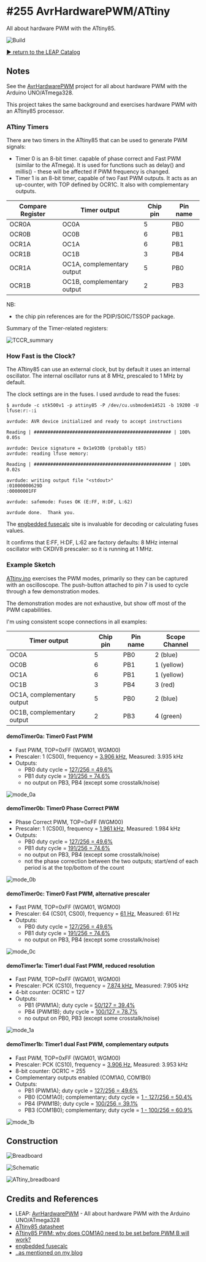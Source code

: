 # #255 AvrHardwarePWM/ATtiny

All about hardware PWM with the ATtiny85.

![Build](./assets/ATtiny_build.jpg?raw=true)


[:arrow_forward: return to the LEAP Catalog](http://leap.tardate.com)

## Notes

See the [AvrHardwarePWM](../) project for all about hardware PWM with the Arduino UNO/ATmega328.

This project takes the same background and exercises hardware PWM with an ATtiny85 processor.

### ATtiny Timers

There are two timers in the ATtiny85 that can be used to generate PWM signals:

* Timer 0 is an 8-bit timer. capable of phase correct and Fast PWM (similar to the ATmega). It is used for functions such as delay() and millis() - these will be affected if PWM frequency is changed.
* Timer 1 is an 8-bit timer, capable of two Fast PWM outputs. It acts as an up-counter, with TOP defined by OCR1C. It also with complementary outputs.


| Compare Register | Timer output               | Chip pin | Pin name  |
|------------------|----------------------------|----------|-----------|
| OCR0A            | OC0A                       | 5        | PB0       |
| OCR0B            | OC0B                       | 6        | PB1       |
| OCR1A            | OC1A                       | 6        | PB1       |
| OCR1B            | OC1B                       | 3        | PB4       |
| OCR1A            | OC1A, complementary output | 5        | PB0       |
| OCR1B            | OC1B, complementary output | 2        | PB3       |

NB:
* the chip pin references are for the PDIP/SOIC/TSSOP package.

Summary of the Timer-related registers:

![TCCR_summary](./assets/TCCR_summary.png?raw=true)


### How Fast is the Clock?

The ATtiny85 can use an external clock, but by default it uses an internal oscillator.
The internal oscillator runs at 8 MHz, prescaled to 1 MHz by default.

The clock settings are in the fuses. I used avrdude to read the fuses:

```
$ avrdude -c stk500v1 -p attiny85 -P /dev/cu.usbmodem14521 -b 19200 -U lfuse:r:-:i

avrdude: AVR device initialized and ready to accept instructions

Reading | ################################################## | 100% 0.05s

avrdude: Device signature = 0x1e930b (probably t85)
avrdude: reading lfuse memory:

Reading | ################################################## | 100% 0.02s

avrdude: writing output file "<stdout>"
:01000000629D
:00000001FF

avrdude: safemode: Fuses OK (E:FF, H:DF, L:62)

avrdude done.  Thank you.
```

The [engbedded fusecalc](http://www.engbedded.com/fusecalc) site is invaluable for decoding or calculating fuses values.

It confirms that E:FF, H:DF, L:62 are factory defaults: 8 MHz internal oscillator with CKDIV8 prescaler: so it is running at 1 MHz.


### Example Sketch

[ATtiny.ino](./ATtiny.ino) exercises the PWM modes, primarily so they can be captured
with an oscilloscope. The push-button attached to pin 7 is used to cycle through a few demonstration modes.

The demonstration modes are not exhaustive, but show off most of the PWM capabilities.

I'm using consistent scope connections in all examples:

| Timer output               | Chip pin | Pin name  | Scope Channel |
|----------------------------|----------|-----------|---------------|
| OC0A                       | 5        | PB0       | 2 (blue)      |
| OC0B                       | 6        | PB1       | 1 (yellow)    |
| OC1A                       | 6        | PB1       | 1 (yellow)    |
| OC1B                       | 3        | PB4       | 3 (red)       |
| OC1A, complementary output | 5        | PB0       | 2 (blue)      |
| OC1B, complementary output | 2        | PB3       | 4 (green)     |


#### demoTimer0a: Timer0 Fast PWM

* Fast PWM, TOP=0xFF (WGM01, WGM00)
* Prescaler: 1 (CS00), frequency = [3.906 kHz](http://www.wolframalpha.com/input/?i=1MHz%2F1%2F256), Measured: 3.935 kHz
* Outputs:
    * PB0 duty cycle = [127/256 = 49.6%](http://www.wolframalpha.com/input/?i=127%2F256)
    * PB1 duty cycle = [191/256 = 74.6%](http://www.wolframalpha.com/input/?i=191%2F256)
    * no output on PB3, PB4 (except some crosstalk/noise)

![mode_0a](./assets/mode_0a.gif?raw=true)


#### demoTimer0b: Timer0 Phase Correct PWM

* Phase Correct PWM, TOP=0xFF (WGM00)
* Prescaler: 1 (CS00), frequency = [1.961 kHz](http://www.wolframalpha.com/input/?i=1MHz%2F1%2F510), Measured: 1.984 kHz
* Outputs:
    * PB0 duty cycle = [127/256 = 49.6%](http://www.wolframalpha.com/input/?i=127%2F256)
    * PB1 duty cycle = [191/256 = 74.6%](http://www.wolframalpha.com/input/?i=191%2F256)
    * no output on PB3, PB4 (except some crosstalk/noise)
    * not the phase correction between the two outputs; start/end of each period is at the top/bottom of the count

![mode_0b](./assets/mode_0b.gif?raw=true)


#### demoTimer0c: Timer0 Fast PWM, alternative prescaler

* Fast PWM, TOP=0xFF (WGM01, WGM00)
* Prescaler: 64 (CS01, CS00), frequency = [61 Hz](http://www.wolframalpha.com/input/?i=1MHz%2F64%2F256), Measured:  61 Hz
* Outputs:
    * PB0 duty cycle = [127/256 = 49.6%](http://www.wolframalpha.com/input/?i=127%2F256)
    * PB1 duty cycle = [191/256 = 74.6%](http://www.wolframalpha.com/input/?i=191%2F256)
    * no output on PB3, PB4 (except some crosstalk/noise)

![mode_0c](./assets/mode_0c.gif?raw=true)


#### demoTimer1a: Timer1 dual Fast PWM, reduced resolution

* Fast PWM, TOP=0xFF (WGM01, WGM00)
* Prescaler: PCK (CS10), frequency = [7.874 kHz](http://www.wolframalpha.com/input/?i=1MHz%2F1%2F127), Measured: 7.905 kHz
* 4-bit counter: OCR1C = 127
* Outputs:
    * PB1 (PWM1A); duty cycle = [50/127 = 39.4%](http://www.wolframalpha.com/input/?i=50%2F127)
    * PB4 (PWM1B); duty cycle = [100/127 = 78.7%](http://www.wolframalpha.com/input/?i=100%2F127)
    * no output on PB0, PB3 (except some crosstalk/noise)

![mode_1a](./assets/mode_1a.gif?raw=true)


#### demoTimer1b: Timer1 dual Fast PWM, complementary outputs

* Fast PWM, TOP=0xFF (WGM01, WGM00)
* Prescaler: PCK (CS10), frequency = [3.906 Hz](http://www.wolframalpha.com/input/?i=1MHz%2F1%2F256), Measured: 3.953 kHz
* 8-bit counter: OCR1C = 255
* Complementary outputs enabled (COM1A0, COM1B0)
* Outputs:
    * PB1 (PWM1A); duty cycle = [127/256 = 49.6%](http://www.wolframalpha.com/input/?i=127%2F256)
    * PB0 (COM1A0); complementary; duty cycle = [1 - 127/256 = 50.4%](http://www.wolframalpha.com/input/?i=1+-+127%2F256)
    * PB4 (PWM1B); duty cycle = [100/256 = 39.1%](http://www.wolframalpha.com/input/?i=100%2F256)
    * PB3 (COM1B0); complementary; duty cycle = [1 - 100/256 = 60.9%](http://www.wolframalpha.com/input/?i=1+-+100%2F256)

![mode_1b](./assets/mode_1b.gif?raw=true)



## Construction

![Breadboard](./assets/ATtiny_bb.jpg?raw=true)

![Schematic](./assets/ATtiny_schematic.jpg?raw=true)

![ATtiny_breadboard](./assets/ATtiny_breadboard.jpg?raw=true)

## Credits and References
* LEAP: [AvrHardwarePWM](../) - All about hardware PWM with the Arduino UNO/ATmega328
* [ATtiny85 datasheet](http://www.atmel.com/devices/ATTINY85.aspx)
* [ATtiny85 PWM: why does COM1A0 need to be set before PWM B will work?](http://electronics.stackexchange.com/questions/97596/attiny85-pwm-why-does-com1a0-need-to-be-set-before-pwm-b-will-work)
* [engbedded fusecalc](http://www.engbedded.com/fusecalc)
* [..as mentioned on my blog](https://blog.tardate.com/2017/02/leap255-attiny-pwm.html)

